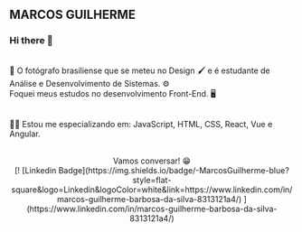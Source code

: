 ## MARCOS GUILHERME

### Hi there 👋

<br/> 📸 O fotógrafo brasiliense que se meteu no Design 🖌️ e é estudante de Análise e Desenvolvimento de Sistemas. ⚙️
<br/> Foquei meus estudos no desenvolvimento Front-End. 🖥️


<br/> 👨‍💻 Estou me especializando em: JavaScript, HTML, CSS, React, Vue e Angular.<br>
<div align="center">
<br/>Vamos conversar! 😁
<br/> [! [Linkedin Badge](https://img.shields.io/badge/-MarcosGuilherme-blue?style=flat-square&logo=Linkedin&logoColor=white&link=https://www.linkedin.com/in/marcos-guilherme-barbosa-da-silva-8313121a4/) ] (https://www.linkedin.com/in/marcos-guilherme-barbosa-da-silva-8313121a4/)
</div>




